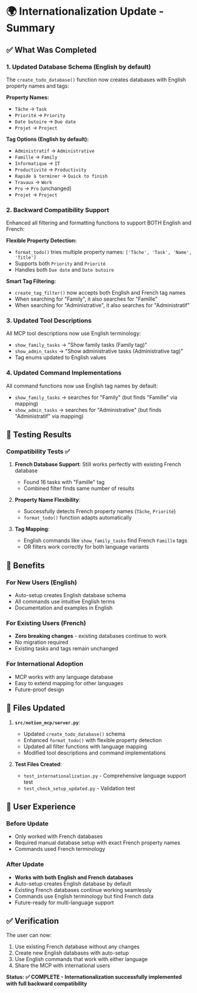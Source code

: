 # 🌍 Internationalization Update - Summary

## ✅ What Was Completed

### 1. Updated Database Schema (English by default)
The `create_todo_database()` function now creates databases with English property names and tags:

**Property Names:**
- `Tâche` → `Task`
- `Priorité` → `Priority` 
- `Date butoire` → `Due date`
- `Projet` → `Project`

**Tag Options (English by default):**
- `Administratif` → `Administrative`
- `Famille` → `Family`
- `Informatique` → `IT`
- `Productivité` → `Productivity`
- `Rapide à terminer` → `Quick to finish`
- `Travaux` → `Work`
- `Pro` → `Pro` (unchanged)
- `Projet` → `Project`

### 2. Backward Compatibility Support
Enhanced all filtering and formatting functions to support BOTH English and French:

**Flexible Property Detection:**
- `format_todo()` tries multiple property names: `['Tâche', 'Task', 'Name', 'Title']`
- Supports both `Priority` and `Priorité`
- Handles both `Due date` and `Date butoire`

**Smart Tag Filtering:**
- `create_tag_filter()` now accepts both English and French tag names
- When searching for "Family", it also searches for "Famille"
- When searching for "Administrative", it also searches for "Administratif"

### 3. Updated Tool Descriptions
All MCP tool descriptions now use English terminology:
- `show_family_tasks` → "Show family tasks (Family tag)"
- `show_admin_tasks` → "Show administrative tasks (Administrative tag)"
- Tag enums updated to English values

### 4. Updated Command Implementations
All command functions now use English tag names by default:
- `show_family_tasks` → searches for "Family" (but finds "Famille" via mapping)
- `show_admin_tasks` → searches for "Administrative" (but finds "Administratif" via mapping)

## 🧪 Testing Results

### Compatibility Tests ✅
1. **French Database Support**: Still works perfectly with existing French database
   - Found 16 tasks with "Famille" tag
   - Combined filter finds same number of results
   
2. **Property Name Flexibility**: 
   - Successfully detects French property names (`Tâche`, `Priorité`)
   - `format_todo()` function adapts automatically

3. **Tag Mapping**: 
   - English commands like `show_family_tasks` find French `Famille` tags
   - OR filters work correctly for both language variants

## 🚀 Benefits

### For New Users (English)
- Auto-setup creates English database schema
- All commands use intuitive English terms
- Documentation and examples in English

### For Existing Users (French)
- **Zero breaking changes** - existing databases continue to work
- No migration required
- Existing tasks and tags remain unchanged

### For International Adoption
- MCP works with any language database
- Easy to extend mapping for other languages
- Future-proof design

## 📁 Files Updated

1. **`src/notion_mcp/server.py`**:
   - Updated `create_todo_database()` schema
   - Enhanced `format_todo()` with flexible property detection
   - Updated all filter functions with language mapping
   - Modified tool descriptions and command implementations

2. **Test Files Created**:
   - `test_internationalization.py` - Comprehensive language support test
   - `test_check_setup_updated.py` - Validation test

## 🎯 User Experience

### Before Update
- Only worked with French databases
- Required manual database setup with exact French property names
- Commands used French terminology

### After Update  
- **Works with both English and French databases**
- Auto-setup creates English database by default
- Existing French databases continue working seamlessly
- Commands use English terminology but find French data
- Future-ready for multi-language support

## ✅ Verification

The user can now:
1. Use existing French database without any changes
2. Create new English databases with auto-setup
3. Use English commands that work with either language
4. Share the MCP with international users

**Status: ✅ COMPLETE - Internationalization successfully implemented with full backward compatibility**